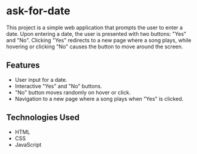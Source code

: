# ask-for-date
This project is a simple web application that prompts the user to enter a date. Upon entering a date, the user is presented with two buttons: "Yes" and "No". Clicking "Yes" redirects to a new page where a song plays, while hovering or clicking "No" causes the button to move around the screen.

## Features

- User input for a date.
- Interactive "Yes" and "No" buttons.
- "No" button moves randomly on hover or click.
- Navigation to a new page where a song plays when "Yes" is clicked.

## Technologies Used

- HTML
- CSS
- JavaScript
